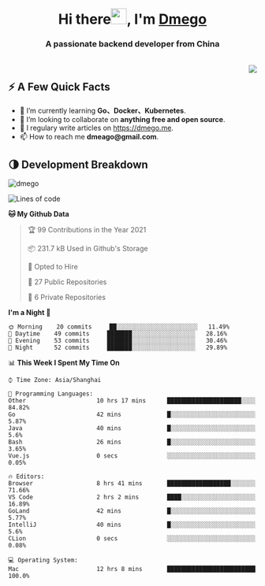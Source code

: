 <h1 align="center">Hi there<img src="https://cdn.jsdelivr.net/gh/dmego/images/img/Hi.gif" height="32" />, I'm <a href="https://i.dmego.me/" target="_blank"> Dmego </a> </h1>
<h3 align="center">A passionate backend developer from China</h3>
</br>

<img align="right" src="https://github-readme-stats.vercel.app/api?username=dmego&show_icons=true" />

## ⚡️ A Few Quick Facts

<ul>
    <li> 🌱 I’m currently learning <strong>Go、Docker、Kubernetes</strong>.</li>
    <li> 👯 I’m looking to collaborate on <strong>anything free and open source</strong>.</li>
    <li>📝 I regulary write articles on <a href="https://dmego.me">https://dmego.me</a>.</li>
    <li>📫 How to reach me <strong>dmeago@gmail.com</strong>.</li>
</ul>

## 🌗 Development Breakdown

<img src="https://komarev.com/ghpvc/?username=dmego" alt="dmego" />

<!--START_SECTION:waka-->
![Lines of code](https://img.shields.io/badge/From%20Hello%20World%20I%27ve%20Written-228007%20lines%20of%20code-blue)

**🐱 My Github Data** 

> 🏆 99 Contributions in the Year 2021
 > 
> 📦 231.7 kB Used in Github's Storage 
 > 
> 💼 Opted to Hire
 > 
> 📜 27 Public Repositories 
 > 
> 🔑 6 Private Repositories  
 > 
**I'm a Night 🦉** 

```text
🌞 Morning    20 commits     ██░░░░░░░░░░░░░░░░░░░░░░░   11.49% 
🌆 Daytime    49 commits     ███████░░░░░░░░░░░░░░░░░░   28.16% 
🌃 Evening    53 commits     ███████░░░░░░░░░░░░░░░░░░   30.46% 
🌙 Night      52 commits     ███████░░░░░░░░░░░░░░░░░░   29.89%

```


📊 **This Week I Spent My Time On** 

```text
⌚︎ Time Zone: Asia/Shanghai

💬 Programming Languages: 
Other                    10 hrs 17 mins      █████████████████████░░░░   84.82% 
Go                       42 mins             █░░░░░░░░░░░░░░░░░░░░░░░░   5.87% 
Java                     40 mins             █░░░░░░░░░░░░░░░░░░░░░░░░   5.6% 
Bash                     26 mins             █░░░░░░░░░░░░░░░░░░░░░░░░   3.65% 
Vue.js                   0 secs              ░░░░░░░░░░░░░░░░░░░░░░░░░   0.05%

🔥 Editors: 
Browser                  8 hrs 41 mins       ██████████████████░░░░░░░   71.66% 
VS Code                  2 hrs 2 mins        ████░░░░░░░░░░░░░░░░░░░░░   16.89% 
GoLand                   42 mins             █░░░░░░░░░░░░░░░░░░░░░░░░   5.77% 
IntelliJ                 40 mins             █░░░░░░░░░░░░░░░░░░░░░░░░   5.6% 
CLion                    0 secs              ░░░░░░░░░░░░░░░░░░░░░░░░░   0.08%

💻 Operating System: 
Mac                      12 hrs 8 mins       █████████████████████████   100.0%

```


<!--END_SECTION:waka-->
